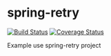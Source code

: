 # spring-retry 
[![Build Status](https://travis-ci.org/joanluk/spring-retry.svg?branch=master)](https://travis-ci.org/joanluk/spring-retry)
[![Coverage Status](https://coveralls.io/repos/joanluk/spring-retry/badge.svg?branch=master&service=github)](https://coveralls.io/github/joanluk/spring-retry?branch=master)

Example use spring-retry project
